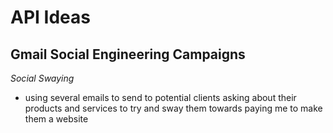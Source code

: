 # API Ideas

## Gmail Social Engineering Campaigns
*Social Swaying*

- using several emails to send to potential clients asking about their
  products and services to try and sway them towards paying me to make
  them a website	 
